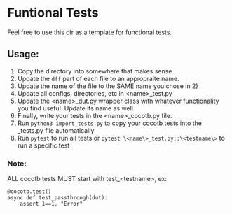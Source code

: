 
# Funtional Tests

Feel free to use this dir as a template for functional tests. 


## Usage:

1) Copy the directory into somewhere that makes sense
2) Update the `dff` part of each file to an appropraite name.
3) Update the name of the file to the SAME name you chose in 2) 
4) Update all configs, directories, etc in \<name\>_test.py
5) Update the \<name\>_dut.py wrapper class with whatever functionality you find useful. Update its name as well
6) Finally, write your tests in the \<name\>_cocotb.py file. 
7) Run `python3 import_tests.py` to copy your cocotb tests into the <name>_tests.py file automatically
8) Run `pytest` to run all tests or `pytest \<name\>_test.py::\<testname\>` to run a specific test


### Note: 
ALL cocotb tests MUST start with test_\<testname\>, ex:

```
@cocotb.test()
async def test_passthrough(dut):
    assert 1==1, "Error"
```
